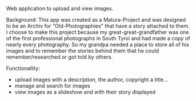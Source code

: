 Web application to upload and view images.

Background:
This app was created as a Matura-Project and was designed to be an Archiv for "Old-Photographies" that have a story attached to them.
I choose to make this project because my great-great-grandfather was one of the first professional photographs in South Tyrol and had made a copy of nearly every photography. 
So my grandpa needed a place to store all of his images and to remember the stories behind them that he could remember/researched or got told by others.


Functionallity:
- upload images with a description, the author, copyright a title...
- manage and search for images
- view images as a slideshow and with their story displayed
